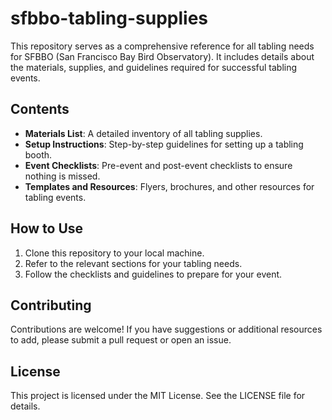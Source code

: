 # sfbbo-tabling-supplies

This repository serves as a comprehensive reference for all tabling needs for SFBBO (San Francisco Bay Bird Observatory). It includes details about the materials, supplies, and guidelines required for successful tabling events.

## Contents

- **Materials List**: A detailed inventory of all tabling supplies.
- **Setup Instructions**: Step-by-step guidelines for setting up a tabling booth.
- **Event Checklists**: Pre-event and post-event checklists to ensure nothing is missed.
- **Templates and Resources**: Flyers, brochures, and other resources for tabling events.

## How to Use

1. Clone this repository to your local machine.
2. Refer to the relevant sections for your tabling needs.
3. Follow the checklists and guidelines to prepare for your event.

## Contributing

Contributions are welcome! If you have suggestions or additional resources to add, please submit a pull request or open an issue.

## License

This project is licensed under the MIT License. See the LICENSE file for details.
